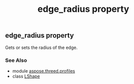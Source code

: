 ﻿---
title: edge_radius property
second_title: Aspose.3D for Python via .NET API References
description: 
type: docs
weight: 110
url: /python-net/aspose.threed.profiles/lshape/edge_radius/
is_root: false
---

## edge_radius property


Gets or sets the radius of the edge.

### See Also
* module [aspose.threed.profiles](../../)
* class [LShape](/3d/python-net/aspose.threed.profiles/lshape)
